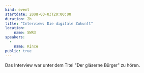 ```yaml
---
kind: event
startdate: 2008-03-03T20:00:00
duration: 2h
title: "Interview: Die digitale Zukunft"
location:
    name: SWR3 
speakers:
  -
    name: Rince
public: true
---
```

Das Interview war unter dem Titel "Der gläserne Bürger" zu hören.
